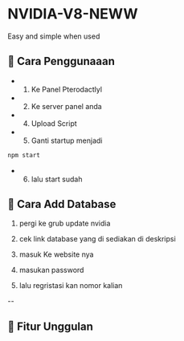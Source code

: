 # NVIDIA-V8-NEWW

Easy and simple when used 

## 🔗 Cara Penggunaaan

- 1. Ke Panel Pterodactlyl

- 2. Ke server panel anda

-  4. Upload Script

- 5. Ganti startup menjadi

```bash
npm start
```

- 6. lalu start sudah

## 📂 Cara Add Database

1. pergi ke grub update nvidia

2. cek link database yang di sediakan di deskripsi

3. masuk Ke website nya

4. masukan password

5. lalu regristasi kan nomor kalian

--
## 📌 Fitur Unggulan

